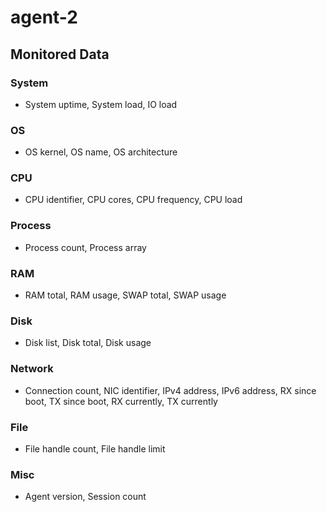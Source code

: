 # agent-2


Monitored Data
--------------

### System
* System uptime, System load, IO load

### OS
* OS kernel, OS name,
            OS architecture

### CPU
* CPU identifier, CPU cores, CPU frequency, CPU load

### Process
*  Process count,
            Process array

### RAM
* RAM total,
            RAM usage,
            SWAP total,
            SWAP usage

### Disk
* Disk list,
            Disk total,
            Disk usage

### Network
*  Connection count,
            NIC identifier,
            IPv4 address,
            IPv6 address,
            RX since boot,
            TX since boot,
            RX currently,
            TX currently
            
            
### File
* File handle count,
            File handle limit
            

### Misc
* Agent version,
            Session count
            
